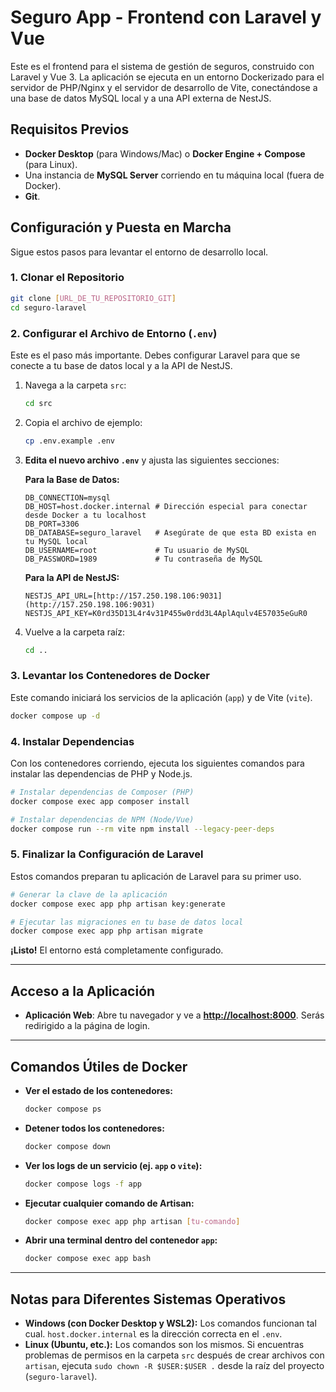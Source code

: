 # Seguro App - Frontend con Laravel y Vue

Este es el frontend para el sistema de gestión de seguros, construido con Laravel y Vue 3. La aplicación se ejecuta en un entorno Dockerizado para el servidor de PHP/Nginx y el servidor de desarrollo de Vite, conectándose a una base de datos MySQL local y a una API externa de NestJS.

## Requisitos Previos

-   **Docker Desktop** (para Windows/Mac) o **Docker Engine + Compose** (para Linux).
-   Una instancia de **MySQL Server** corriendo en tu máquina local (fuera de Docker).
-   **Git**.

## Configuración y Puesta en Marcha

Sigue estos pasos para levantar el entorno de desarrollo local.

### 1. Clonar el Repositorio

```bash
git clone [URL_DE_TU_REPOSITORIO_GIT]
cd seguro-laravel
```

### 2. Configurar el Archivo de Entorno (`.env`)

Este es el paso más importante. Debes configurar Laravel para que se conecte a tu base de datos local y a la API de NestJS.

1.  Navega a la carpeta `src`:
    ```bash
    cd src
    ```
2.  Copia el archivo de ejemplo:
    ```bash
    cp .env.example .env
    ```
3.  **Edita el nuevo archivo `.env`** y ajusta las siguientes secciones:

    **Para la Base de Datos:**

    ```env
    DB_CONNECTION=mysql
    DB_HOST=host.docker.internal # Dirección especial para conectar desde Docker a tu localhost
    DB_PORT=3306
    DB_DATABASE=seguro_laravel   # Asegúrate de que esta BD exista en tu MySQL local
    DB_USERNAME=root             # Tu usuario de MySQL
    DB_PASSWORD=1989             # Tu contraseña de MySQL
    ```

    **Para la API de NestJS:**

    ```env
    NESTJS_API_URL=[http://157.250.198.106:9031](http://157.250.198.106:9031)
    NESTJS_API_KEY=K0rd35D13L4r4v31P455w0rdd3L4AplAqulv4E57035eGuR0
    ```

4.  Vuelve a la carpeta raíz:
    ```bash
    cd ..
    ```

### 3. Levantar los Contenedores de Docker

Este comando iniciará los servicios de la aplicación (`app`) y de Vite (`vite`).

```bash
docker compose up -d
```

### 4. Instalar Dependencias

Con los contenedores corriendo, ejecuta los siguientes comandos para instalar las dependencias de PHP y Node.js.

```bash
# Instalar dependencias de Composer (PHP)
docker compose exec app composer install

# Instalar dependencias de NPM (Node/Vue)
docker compose run --rm vite npm install --legacy-peer-deps
```

### 5. Finalizar la Configuración de Laravel

Estos comandos preparan tu aplicación de Laravel para su primer uso.

```bash
# Generar la clave de la aplicación
docker compose exec app php artisan key:generate

# Ejecutar las migraciones en tu base de datos local
docker compose exec app php artisan migrate
```

**¡Listo!** El entorno está completamente configurado.

---

## Acceso a la Aplicación

-   **Aplicación Web**: Abre tu navegador y ve a **[http://localhost:8000](http://localhost:8000)**. Serás redirigido a la página de login.

---

## Comandos Útiles de Docker

-   **Ver el estado de los contenedores:**
    ```bash
    docker compose ps
    ```
-   **Detener todos los contenedores:**
    ```bash
    docker compose down
    ```
-   **Ver los logs de un servicio (ej. `app` o `vite`):**
    ```bash
    docker compose logs -f app
    ```
-   **Ejecutar cualquier comando de Artisan:**
    ```bash
    docker compose exec app php artisan [tu-comando]
    ```
-   **Abrir una terminal dentro del contenedor `app`:**
    ```bash
    docker compose exec app bash
    ```

---

## Notas para Diferentes Sistemas Operativos

-   **Windows (con Docker Desktop y WSL2):** Los comandos funcionan tal cual. `host.docker.internal` es la dirección correcta en el `.env`.
-   **Linux (Ubuntu, etc.):** Los comandos son los mismos. Si encuentras problemas de permisos en la carpeta `src` después de crear archivos con `artisan`, ejecuta `sudo chown -R $USER:$USER .` desde la raíz del proyecto (`seguro-laravel`).
